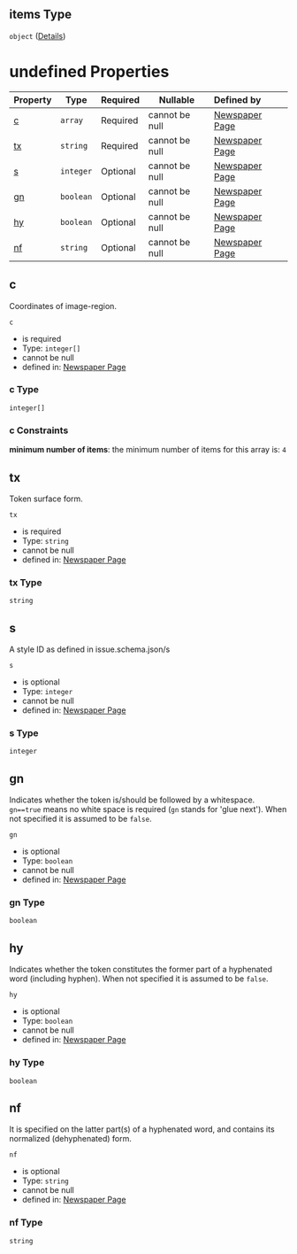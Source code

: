 ## items Type

`object` ([Details](page-properties-r-items-properties-p-items-properties-l-items-properties-t-items.md))

# undefined Properties

| Property  | Type      | Required | Nullable       | Defined by                                                                                                                                                                                                                                                                                        |
| :-------- | --------- | -------- | -------------- | :------------------------------------------------------------------------------------------------------------------------------------------------------------------------------------------------------------------------------------------------------------------------------------------------ |
| [c](#c)   | `array`   | Required | cannot be null | [Newspaper Page](page-properties-r-items-properties-p-items-properties-l-items-properties-t-items-properties-c.md "https&#x3A;//impresso.github.io/impresso-schemas/json/newspaper/page.schema.json#/properties/r/items/properties/p/items/properties/l/items/properties/t/items/properties/c")   |
| [tx](#tx) | `string`  | Required | cannot be null | [Newspaper Page](page-properties-r-items-properties-p-items-properties-l-items-properties-t-items-properties-tx.md "https&#x3A;//impresso.github.io/impresso-schemas/json/newspaper/page.schema.json#/properties/r/items/properties/p/items/properties/l/items/properties/t/items/properties/tx") |
| [s](#s)   | `integer` | Optional | cannot be null | [Newspaper Page](page-properties-r-items-properties-p-items-properties-l-items-properties-t-items-properties-s.md "https&#x3A;//impresso.github.io/impresso-schemas/json/newspaper/page.schema.json#/properties/r/items/properties/p/items/properties/l/items/properties/t/items/properties/s")   |
| [gn](#gn) | `boolean` | Optional | cannot be null | [Newspaper Page](page-properties-r-items-properties-p-items-properties-l-items-properties-t-items-properties-gn.md "https&#x3A;//impresso.github.io/impresso-schemas/json/newspaper/page.schema.json#/properties/r/items/properties/p/items/properties/l/items/properties/t/items/properties/gn") |
| [hy](#hy) | `boolean` | Optional | cannot be null | [Newspaper Page](page-properties-r-items-properties-p-items-properties-l-items-properties-t-items-properties-hy.md "https&#x3A;//impresso.github.io/impresso-schemas/json/newspaper/page.schema.json#/properties/r/items/properties/p/items/properties/l/items/properties/t/items/properties/hy") |
| [nf](#nf) | `string`  | Optional | cannot be null | [Newspaper Page](page-properties-r-items-properties-p-items-properties-l-items-properties-t-items-properties-nf.md "https&#x3A;//impresso.github.io/impresso-schemas/json/newspaper/page.schema.json#/properties/r/items/properties/p/items/properties/l/items/properties/t/items/properties/nf") |

## c

Coordinates of image-region.


`c`

-   is required
-   Type: `integer[]`
-   cannot be null
-   defined in: [Newspaper Page](page-properties-r-items-properties-p-items-properties-l-items-properties-t-items-properties-c.md "https&#x3A;//impresso.github.io/impresso-schemas/json/newspaper/page.schema.json#/properties/r/items/properties/p/items/properties/l/items/properties/t/items/properties/c")

### c Type

`integer[]`

### c Constraints

**minimum number of items**: the minimum number of items for this array is: `4`

## tx

Token surface form.


`tx`

-   is required
-   Type: `string`
-   cannot be null
-   defined in: [Newspaper Page](page-properties-r-items-properties-p-items-properties-l-items-properties-t-items-properties-tx.md "https&#x3A;//impresso.github.io/impresso-schemas/json/newspaper/page.schema.json#/properties/r/items/properties/p/items/properties/l/items/properties/t/items/properties/tx")

### tx Type

`string`

## s

A style ID as defined in issue.schema.json/s


`s`

-   is optional
-   Type: `integer`
-   cannot be null
-   defined in: [Newspaper Page](page-properties-r-items-properties-p-items-properties-l-items-properties-t-items-properties-s.md "https&#x3A;//impresso.github.io/impresso-schemas/json/newspaper/page.schema.json#/properties/r/items/properties/p/items/properties/l/items/properties/t/items/properties/s")

### s Type

`integer`

## gn

Indicates whether the token is/should be followed by a whitespace. `gn==true` means no white space is required (`gn` stands for 'glue next'). When not specified it is assumed to be `false`.


`gn`

-   is optional
-   Type: `boolean`
-   cannot be null
-   defined in: [Newspaper Page](page-properties-r-items-properties-p-items-properties-l-items-properties-t-items-properties-gn.md "https&#x3A;//impresso.github.io/impresso-schemas/json/newspaper/page.schema.json#/properties/r/items/properties/p/items/properties/l/items/properties/t/items/properties/gn")

### gn Type

`boolean`

## hy

Indicates whether the token constitutes the former part of a hyphenated word (including hyphen). When not specified it is assumed to be `false`.


`hy`

-   is optional
-   Type: `boolean`
-   cannot be null
-   defined in: [Newspaper Page](page-properties-r-items-properties-p-items-properties-l-items-properties-t-items-properties-hy.md "https&#x3A;//impresso.github.io/impresso-schemas/json/newspaper/page.schema.json#/properties/r/items/properties/p/items/properties/l/items/properties/t/items/properties/hy")

### hy Type

`boolean`

## nf

It is specified on the latter part(s) of a hyphenated word, and contains its normalized (dehyphenated) form.


`nf`

-   is optional
-   Type: `string`
-   cannot be null
-   defined in: [Newspaper Page](page-properties-r-items-properties-p-items-properties-l-items-properties-t-items-properties-nf.md "https&#x3A;//impresso.github.io/impresso-schemas/json/newspaper/page.schema.json#/properties/r/items/properties/p/items/properties/l/items/properties/t/items/properties/nf")

### nf Type

`string`
